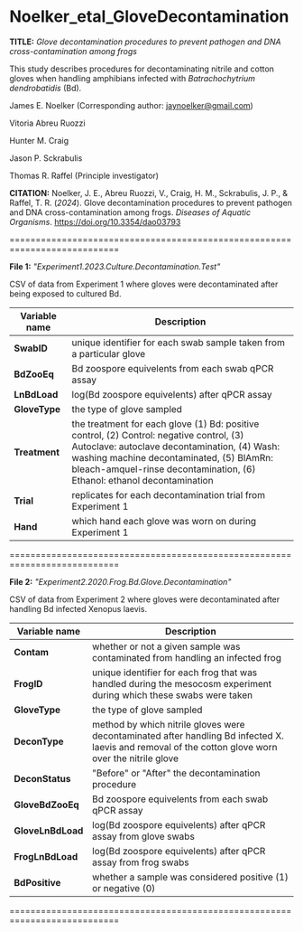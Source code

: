 # Noelker_etal_GloveDecontamination
**TITLE:** _Glove decontamination procedures to prevent pathogen and DNA cross-contamination among frogs_

This study describes procedures for decontaminating nitrile and cotton gloves when handling amphibians infected with _Batrachochytrium dendrobatidis_ (Bd).

James E. Noelker (Corresponding author: jaynoelker@gmail.com)

Vitoria Abreu Ruozzi

Hunter M. Craig

Jason P. Sckrabulis

Thomas R. Raffel (Principle investigator)

**CITATION:** Noelker, J. E., Abreu Ruozzi, V., Craig, H. M., Sckrabulis, J. P., & Raffel, T. R. (_2024_). Glove decontamination procedures to prevent pathogen and DNA cross-contamination among frogs. _Diseases of Aquatic Organisms_. https://doi.org/10.3354/dao03793

===========================================================================

**File 1:** _"Experiment1.2023.Culture.Decontamination.Test"_

CSV of data from Experiment 1 where gloves were decontaminated after being exposed to cultured Bd.

| Variable name | Description |
| --- | --- |
| **SwabID** | unique identifier for each swab sample taken from a particular glove |
| **BdZooEq** | Bd zoospore equivelents from each swab qPCR assay |
| **LnBdLoad** | log(Bd zoospore equivelents) after qPCR assay |
| **GloveType** | the type of glove sampled |
| **Treatment** | the treatment for each glove (1) Bd: positive control, (2) Control: negative control, (3) Autoclave: autoclave decontamination, (4) Wash: washing machine decontaminated, (5) BlAmRn: bleach-amquel-rinse decontamination, (6) Ethanol: ethanol decontamination |
| **Trial** | replicates for each decontamination trial from Experiment 1 |
| **Hand** | which hand each glove was worn on during Experiment 1 |

===========================================================================

**File 2:** _"Experiment2.2020.Frog.Bd.Glove.Decontamination"_

CSV of data from Experiment 2 where gloves were decontaminated after handling Bd infected Xenopus laevis.

| Variable name | Description |
| --- | --- |
| **Contam** | whether or not a given sample was contaminated from handling an infected frog |
| **FrogID** | unique identifier for each frog that was handled during the mesocosm experiment during which these swabs were taken |
| **GloveType** | the type of glove sampled|
| **DeconType** | method by which nitrile gloves were decontaminated after handling Bd infected X. laevis and removal of the cotton glove worn over the nitrile glove |
| **DeconStatus** | "Before" or "After" the decontamination procedure |
| **GloveBdZooEq** | Bd zoospore equivelents from each swab qPCR assay |
| **GloveLnBdLoad** | log(Bd zoospore equivelents) after qPCR assay from glove swabs |
| **FrogLnBdLoad** | log(Bd zoospore equivelents) after qPCR assay from frog swabs |
| **BdPositive** | whether a sample was considered positive (1) or negative (0) |

===========================================================================

